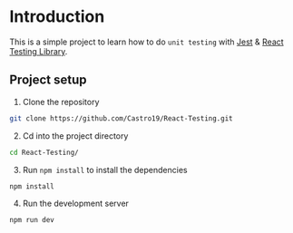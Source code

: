 # Introduction

This is a simple project to learn how to do `unit testing` with [Jest](https://jestjs.io/docs/getting-started) & [React Testing Library](https://testing-library.com/docs/react-testing-library/intro/).

## Project setup

1. Clone the repository

```bash
git clone https://github.com/Castro19/React-Testing.git
```

2. Cd into the project directory

```bash
cd React-Testing/
```

3. Run `npm install` to install the dependencies

```bash
npm install
```

4. Run the development server

```bash
npm run dev
```
